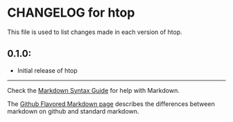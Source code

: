 # CHANGELOG for htop

This file is used to list changes made in each version of htop.

## 0.1.0:

* Initial release of htop

- - - 
Check the [Markdown Syntax Guide](http://daringfireball.net/projects/markdown/syntax) for help with Markdown.

The [Github Flavored Markdown page](http://github.github.com/github-flavored-markdown/) describes the differences between markdown on github and standard markdown.
